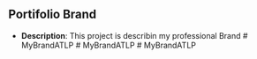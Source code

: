 ## Portifolio Brand ##
- **Description**: This project is  describin my  professional Brand
#   M y B r a n d A T L P  
 #   M y B r a n d A T L P  
 #   M y B r a n d A T L P  
 